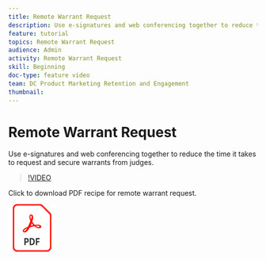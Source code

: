 ```yaml
---
title: Remote Warrant Request
description: Use e-signatures and web conferencing together to reduce the time it takes to request and secure warrants from judges.
feature: tutorial
topics: Remote Warrant Request
audience: Admin
activity: Remote Warrant Request
skill: Beginning
doc-type: feature video
team: DC Product Marketing Retention and Engagement
thumbnail:
---
```


# Remote Warrant Request

Use e-signatures and web conferencing together to reduce the time it takes to request and secure warrants from judges.

>[!VIDEO](https://video.tv.adobe.com/v/33813?hidetitle=true)

Click to download PDF recipe for remote warrant request.

[![Download PDF Recipe](../assets/acrobat_PDF_96.png)](../assets/UseCaseRecipe-EN-Remote-Warrant-Request.pdf)